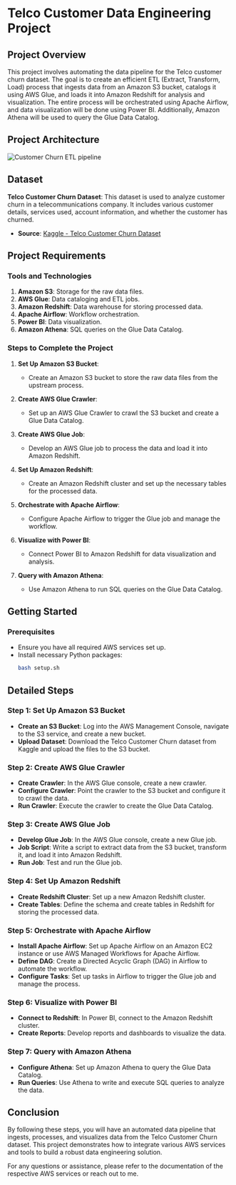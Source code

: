 # Telco Customer Data Engineering Project

## Project Overview

This project involves automating the data pipeline for the Telco customer churn dataset. The goal is to create an efficient ETL (Extract, Transform, Load) process that ingests data from an Amazon S3 bucket, catalogs it using AWS Glue, and loads it into Amazon Redshift for analysis and visualization. The entire process will be orchestrated using Apache Airflow, and data visualization will be done using Power BI. Additionally, Amazon Athena will be used to query the Glue Data Catalog.

## Project Architecture

![Customer Churn ETL pipeline](https://github.com/tejasjbansal/Customer-Churn-Data-Analytics/assets/56173595/2c4b6ef9-f567-46c6-918a-0fcbad007dd8)

## Dataset

**Telco Customer Churn Dataset**: This dataset is used to analyze customer churn in a telecommunications company. It includes various customer details, services used, account information, and whether the customer has churned.

- **Source**: [Kaggle - Telco Customer Churn Dataset](https://www.kaggle.com/datasets/yeanzc/telco-customer-churn-ibm-dataset?resource=download)

## Project Requirements

### Tools and Technologies

1. **Amazon S3**: Storage for the raw data files.
2. **AWS Glue**: Data cataloging and ETL jobs.
3. **Amazon Redshift**: Data warehouse for storing processed data.
4. **Apache Airflow**: Workflow orchestration.
5. **Power BI**: Data visualization.
6. **Amazon Athena**: SQL queries on the Glue Data Catalog.

### Steps to Complete the Project

1. **Set Up Amazon S3 Bucket**:
   - Create an Amazon S3 bucket to store the raw data files from the upstream process.

2. **Create AWS Glue Crawler**:
   - Set up an AWS Glue Crawler to crawl the S3 bucket and create a Glue Data Catalog.

3. **Create AWS Glue Job**:
   - Develop an AWS Glue job to process the data and load it into Amazon Redshift.

4. **Set Up Amazon Redshift**:
   - Create an Amazon Redshift cluster and set up the necessary tables for the processed data.

5. **Orchestrate with Apache Airflow**:
   - Configure Apache Airflow to trigger the Glue job and manage the workflow.

6. **Visualize with Power BI**:
   - Connect Power BI to Amazon Redshift for data visualization and analysis.

7. **Query with Amazon Athena**:
   - Use Amazon Athena to run SQL queries on the Glue Data Catalog.

## Getting Started

### Prerequisites

- Ensure you have all required AWS services set up.
- Install necessary Python packages:
  ```bash
  bash setup.sh
  ```
  
## Detailed Steps

### Step 1: Set Up Amazon S3 Bucket

- **Create an S3 Bucket**: Log into the AWS Management Console, navigate to the S3 service, and create a new bucket.
- **Upload Dataset**: Download the Telco Customer Churn dataset from Kaggle and upload the files to the S3 bucket.

### Step 2: Create AWS Glue Crawler

- **Create Crawler**: In the AWS Glue console, create a new crawler.
- **Configure Crawler**: Point the crawler to the S3 bucket and configure it to crawl the data.
- **Run Crawler**: Execute the crawler to create the Glue Data Catalog.

### Step 3: Create AWS Glue Job

- **Develop Glue Job**: In the AWS Glue console, create a new Glue job.
- **Job Script**: Write a script to extract data from the S3 bucket, transform it, and load it into Amazon Redshift.
- **Run Job**: Test and run the Glue job.

### Step 4: Set Up Amazon Redshift

- **Create Redshift Cluster**: Set up a new Amazon Redshift cluster.
- **Create Tables**: Define the schema and create tables in Redshift for storing the processed data.

### Step 5: Orchestrate with Apache Airflow

- **Install Apache Airflow**: Set up Apache Airflow on an Amazon EC2 instance or use AWS Managed Workflows for Apache Airflow.
- **Define DAG**: Create a Directed Acyclic Graph (DAG) in Airflow to automate the workflow.
- **Configure Tasks**: Set up tasks in Airflow to trigger the Glue job and manage the process.

### Step 6: Visualize with Power BI

- **Connect to Redshift**: In Power BI, connect to the Amazon Redshift cluster.
- **Create Reports**: Develop reports and dashboards to visualize the data.

### Step 7: Query with Amazon Athena

- **Configure Athena**: Set up Amazon Athena to query the Glue Data Catalog.
- **Run Queries**: Use Athena to write and execute SQL queries to analyze the data.

## Conclusion

By following these steps, you will have an automated data pipeline that ingests, processes, and visualizes data from the Telco Customer Churn dataset. This project demonstrates how to integrate various AWS services and tools to build a robust data engineering solution.

For any questions or assistance, please refer to the documentation of the respective AWS services or reach out to me.
